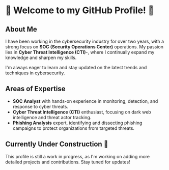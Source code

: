 # 🦅 Welcome to my GitHub Profile! 🦅

## About Me
I have been working in the cybersecurity industry for over two years, with a strong focus on **SOC (Security Operations Center)** operations. My passion lies in **Cyber Threat Intelligence (CTI)**-, where I continually expand my knowledge and sharpen my skills.

I'm always eager to learn and stay updated on the latest trends and techniques in cybersecurity.
## Areas of Expertise
- **SOC Analyst** with hands-on experience in monitoring, detection, and response to cyber threats.
- **Cyber Threat Intelligence (CTI)** enthusiast, focusing on dark web intelligence and threat actor tracking.
- **Phishing Analysis** expert, identifying and dissecting phishing campaigns to protect organizations from targeted threats.

## Currently Under Construction 🚧
This profile is still a work in progress, as I'm working on adding more detailed projects and contributions. Stay tuned for updates!



